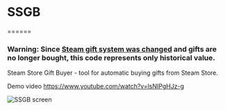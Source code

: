 # SSGB
======

### Warning: Since [Steam gift system was changed](https://steamcommunity.com/games/593110/announcements/detail/1301948399254001159) and gifts are no longer bought, this code represents only historical value.

Steam Store Gift Buyer - tool for automatic buying gifts from Steam Store.

Demo video https://www.youtube.com/watch?v=lsNIPgHJz-g

![SSGB screen](http://images.illuzor.com/uploads/ssgbscr.png)